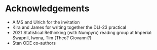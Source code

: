 # Acknowledgements

- AIMS and Ulrich for the invitation
- Kira and James for writing together the DLI-23 practical
- 2021 Statistical Rethinking (with Numpyro) reading group at Imperial: Swapnil, Iwona, Tim (Theo? Giovanni?)
- Stan ODE co-authors